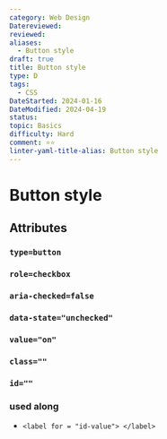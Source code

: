 ```yaml
---
category: Web Design
Datereviewed: 
reviewed: 
aliases:
  - Button style
draft: true
title: Button style
type: D
tags:
  - CSS
DateStarted: 2024-01-16
DateModified: 2024-04-19
status: 
topic: Basics
difficulty: Hard
comment: ⭐⭐
linter-yaml-title-alias: Button style
---
```


# Button style

## Attributes

### `type=button`

### `role=checkbox`

### `aria-checked=false`

### `data-state="unchecked"`

### `value="on"`

### `class=""`

### `id=""`

### used along

- `<label for = "id-value"> </label>`
